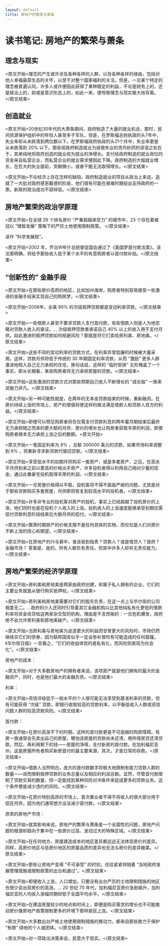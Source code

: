 ```yaml
---
layout: default
title: 房地产的繁荣与萧条
---
```


# 读书笔记: 房地产的繁荣与萧条


## 理念与现实

<原文开始>理念的产生或许涉及各种各样的人群，以及各种各样的缘由，包括对他人幸福最原生态的关怀，以至于对整个国家福利的关注。但是，一旦某个特定的理念被普遍认同，许多人或许便因此获得了某种既定的利益，不论是财务上的，还是政治上的，抑或是意识形态上的，如此一来，便导致理念与现实极大地背离。</原文结束>
## 创造就业

<原文开始>20世纪30年代的大萧条期间，政府制造了大量的就业机会，那时，民间资源保护组织中的年轻人甚至多于军队，但是，在罗斯福总统执政的头7年中，失业率却从未跌落到两位数以下。在罗斯福政府执政的头21个月中，失业率更是从未跌落到 20% 以下。那些视政府制造就业为拯救失业的灵丹妙药的谬误之处在于，其单纯地将政府创造的就业视为就业的净增长。支付给政府制造的就业岗位的资金来自私营企业，而私营企业的就业需求便因此下降。政府制造的大幅就业增长，在巨大的失业面前，贡献微小，或者干脆无法取得增长。</原文结束>

<原文开始>不论经济上存在怎样的缺陷，政府制造就业的项目从政治上来说，造就了一大批对政府感恩戴德的阶层，他们很有可能在艰难时期投出支持政府的一票。新政的政治成功不容辩驳。</原文结束>
## 房地产繁荣的政治学原理

<原文开始>在全球 26 个排名房价 “严重超越承受力” 的城市中，23 个存在着被冠以 “理智发展” 策略下的严厉土地使用限制政策。  </原文结束>

读作 “科学发展观”。

<原文开始>2002 年，乔治W布什总统督促国会通过了《美国梦首付款法案》。该法案明确，将给予那些收入低于某个水平的有意购房者以首付款补贴。</原文结束>

## “创新性的” 金融手段

<原文开始>在那些房价高昂的地区，比如加州海岸，购房者特别容易接受一些激进的金融手段来实现自己的购房梦。</原文结束>

<原文开始>2006年，全美 90% 的次级抵押贷款都是变动利率贷款。</原文结束>

<原文开始>一些借款人甚至不要求贷款人支付首付款，有些借款人则是人为地忽略对贷款人收入的查证。... 次级抵押贷款者承诺自己 40% 以上的收入用于支付月供。如此激进的抵押贷款如何规避风险？那就是将它们卖给房利美、房地美。</原文结束>

<原文开始>这些不同的变动利率的贷款方式，在利率异常低廉的时候被大量采用。这样，贷款月供将低于传统的 30 年期固定利率贷款，从而 “激励” 更多人群激进地购入自己无力承担的住宅。换句话说，这样的 “临时安排” 无形掩盖了一个事实，即从长期看，某些购房者将无力承担房屋的贷款。</原文结束>

<原文开始>这些激进的贷款方式对那些预期自己收入不断增长的 “成长股” 一族来说魅力非凡。</原文结束>

<原文开始>另一种可能性就是，在两年的无本金贷款结束的时候，重新融资。在房价持续上涨的市场上，房产的增值将使这样的做法满足借款人和贷款人双方的利益。</原文结束>

<原文开始>即便可以预见购房者将在仅需支付贷款利息的两年蜜月期结束后最终无力承担随之而来的更大额的月供，房价的增长也让购房者获取丰厚的利润，即便购房者根本无力承担上涨之后的数额。<原文开始>

<原文开始>一笔固定利率为 8% ，总额 300000 美元的贷款，如果市场利率调整到 6% ，将重新寻求新贷款代替旧贷款。</原文结束>

<原文开始>享受低水平的初期月供购买一套房产，或是多套房产，之后，在高水平月供到来之前以更高的价格出手房产，许多投机者得以利用自己相对少量的现金，通过此番豪宅投机取得丰厚的利润。</原文结束>

<原文开始>一旦房屋价格得以平稳，投机客将不得不面临严峻的问题，尤其是对于那些贷款购买多套房屋，月供即将恢复到较高水平的投机者。</原文结束>

<原文开始>许多非专业的投机客对房产的投机，事实上已经超越了投机房价的上涨，他们同时也是在投机个人收入的上涨。投机收入的上涨速度能够承受初期仅需偿付贷款利息阶段结束后大额月供的偿付。</原文结束>

<原文开始>繁荣时期房产的价格支撑不是任何具体的实物，而仅仅是人们对房价不断上涨的信心和期望。</原文结束>

<原文开始>在房地产的兴与衰中，谁该收到指责？贷款人？或是借贷人？政府？金融市场？
答案是，是的，所有人都负有责任。但其中许多人却并无责任能力。
</原文结束>
## 房地产繁荣的经济学原理

<原文开始>房利美和房地美是两家由政府创建，却属于私人拥有的企业，它们的主要业务就是从银行购买抵押权。</原文结束>

<原文开始>房利美和房地美需要对它们的股东负责，在这一点上与华尔街的公司相差无二。.. 政府的介入还同时引导着其它金融机构以比其他纯私有化更低的借款利率将资金信贷给这两家杂交型的机构，理由是不言而喻的：一旦危机爆发，政府绝不会允许房利美和房地美破产。</原文结束>

<原文开始>当房利美与房地美为追逐更大的利益而甘冒更大的风险时，市场仍然继续买它们的债券，因为联邦国库似乎一定会弥补冒险有可能造成的任何窟窿。《华尔街日报》一言蔽之，“它们的收益体现的是私有化，而风险则表现为社会化”。</原文结束>

房地产的成本：

<原文开始>对于大多数房地产的拥有者来说，该项房产就是他们拥有的最大的金融资产，同时，也是他们最大的金融负债。</原文结束>

利率：

<原文开始>资信评级低于一般水平的个人很可能无法享受到基准利率的贷款，但有可能获得 “次级” 贷款，即银行收取较高的贷款利率，以平衡低收入人群或资信问题人群的较高贷款风险。</原文结束>

首付款：

<原文开始>在房价高涨不下的时期，这样的首付款更是不可逾越的购房障碍。有房一族通常会先卖出自己的房屋，哪怕该房屋的贷款尚未还清，用所得房贷还清贷款，然后，再利用剩下的钱——房屋的净得，支付新房的首付款。在加利福尼亚州，这是房屋所有者购买新房首付的最主要来源，其次，才是日常的存款。</原文结束>

<原文开始>借款人当然明白，庞大的首付款数字将极大地限制有能力贷款人群的数量——进而限制抵押贷款的业务总量以及相应的利润总额。显然，尽管首付款限制了贷款交易的数量，但一定能找到某种风险对冲条件来促成更多的贷款业务。这个条件便是减少违约的风险。</原文结束>

<原文开始>在房价特别高昂的市场上，首次置业者不得不将收入的很大部分用于偿还月供，因为他们通常想方设法减少首付款。</原文结束>

昂贵的房地产市场：

<原文开始>就其影响来说，房地产的繁荣与萧条是一个全国性的问题，房地产问题的根源却趋向于集中在一些房价过高、波动过大的特殊区域。</原文结束>

<原文开始>在任何地方，房屋建造成本的地区差异都远远无法体现房价的差异。同样，高房价地区与低房价地区的房屋品质的差异也无法与房价的差异媲美。</原文结束>

<原文开始>那些让房地产变得 “不可承受” 的时刻，往往紧紧伴随着 “当地政府发展管理措施或限制政策的出台和通过”。</原文结束>

<原文开始>即便收入上涨，人口增加，只要没有出台严厉的土地限制措施的地区也很少会出现房价的高涨。... 20 世纪 70 年代，加利福尼亚房价急剧飙升，加利福尼亚的人均收入涨幅同期却低于全国平均水平。</原文结束>

<原文开始>在建造房屋较少的地点和时间上，即便是购买需求的增长也不可能推动房价像房地产政策限制更多的环境下那样疯狂上涨。</原文结束>

<原文开始>大多数出台严格土地使用限制措施的推动力，都来自那些致力于保护 “有限” 绿地的个人或团体。</原文结束>

<原文开始>对一项政治决策来说，民意大于现实。</原文结束>
